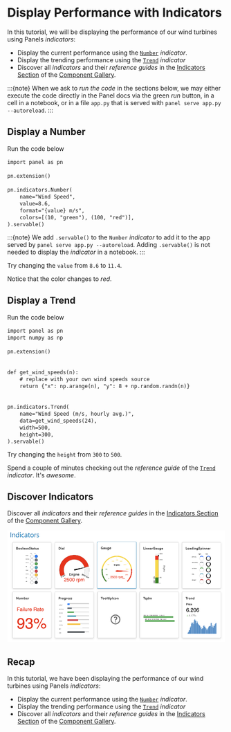 # Display Performance with Indicators

In this tutorial, we will be displaying the performance of our wind turbines using Panels *indicators*:

- Display the current performance using the [`Number`](../../reference/indicators/Number.ipynb) *indicator*.
- Display the trending performance using the [`Trend`](../../reference/indicators/Trend.ipynb) *indicator*
- Discover all *indicators* and their *reference guides* in the [Indicators Section](../../reference/index.md#indicators) of the [Component Gallery](../../reference/index.md).

:::{note}
When we ask to *run the code* in the sections below, we may either execute the code directly in the Panel docs via the green *run* button, in a cell in a notebook, or in a file `app.py` that is served with `panel serve app.py --autoreload`.
:::

## Display a Number

Run the code below

```{pyodide}
import panel as pn

pn.extension()

pn.indicators.Number(
    name="Wind Speed",
    value=8.6,
    format="{value} m/s",
    colors=[(10, "green"), (100, "red")],
).servable()
```

:::{note}
We add `.servable()` to the `Number` *indicator* to add it to the app served by `panel serve app.py --autoreload`. Adding `.servable()` is not needed to display the *indicator* in a notebook.
:::

Try changing the `value` from `8.6` to `11.4`.

Notice that the color changes to *red*.

## Display a Trend

Run the code below

```{pyodide}
import panel as pn
import numpy as np

pn.extension()


def get_wind_speeds(n):
    # replace with your own wind speeds source
    return {"x": np.arange(n), "y": 8 + np.random.randn(n)}


pn.indicators.Trend(
    name="Wind Speed (m/s, hourly avg.)",
    data=get_wind_speeds(24),
    width=500,
    height=300,
).servable()
```

Try changing the `height` from `300` to `500`.

Spend a couple of minutes checking out the *reference guide* of the [`Trend`](../../reference/indicators/Trend.ipynb) *indicator*. It's *awesome*.

## Discover Indicators

Discover all *indicators* and their *reference guides* in the [Indicators Section](../../reference/index.md#indicators) of the [Component Gallery](../../reference/index.md).

[![Indicators Section](../../_static/images/indicators_section.png)](../../reference/index.md#indicators)

## Recap

In this tutorial, we have been displaying the performance of our wind turbines using Panels *indicators*:

- Display the current performance using the [`Number`](../../reference/indicators/Number.ipynb) *indicator*.
- Display the trending performance using the [`Trend`](../../reference/indicators/Trend.ipynb) *indicator*
- Discover all *indicators* and their *reference guides* in the [Indicators Section](../../reference/index.md#indicators) of the [Component Gallery](../../reference/index.md).
